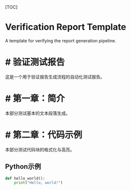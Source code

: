 [TOC]

# Verification Report Template

A template for verifying the report generation pipeline.

# # 验证测试报告

这是一个用于验证报告生成流程的自动化测试报告。

# # 第一章：简介

本部分测试基本的文本段落生成。

# # 第二章：代码示例

本部分测试代码块的格式化与高亮。

## Python示例

```python
def hello_world():
    print("Hello, world!")
```

